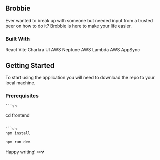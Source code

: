 <!-- ABOUT THE PROJECT -->
## Brobbie

Ever wanted to break up with someone but needed input from a trusted peer on how to do it? Brobbie is here to make your life easier.

### Built With

React
Vite
Charkra UI
AWS Neptune
AWS Lambda
AWS AppSync

<!-- GETTING STARTED -->
## Getting Started

To start using the application you will need to download the repo to your local machine.

### Prerequisites

    ```sh
  cd frontend
  ```
  
  ```sh
  npm install
  ```

   ```sh
  npm run dev
  ```

Happy writing! ✏️💔